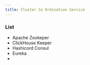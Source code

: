 ```yaml
---
title: Cluster Co Ordination Service
---
```


### List

- Apache Zookeper
- ClickHouse Keeper 
- Hashicord Consul
- Eureka
- 